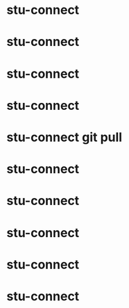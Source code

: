 # stu-connect
# stu-connect
# stu-connect
# stu-connect
# stu-connect git pull
# stu-connect
# stu-connect
# stu-connect
# stu-connect
# stu-connect

